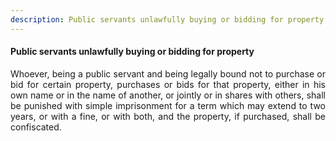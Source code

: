 ```yaml
---
description: Public servants unlawfully buying or bidding for property
---
```


#### Public servants unlawfully buying or bidding for property
<div style="text-align: justify">

Whoever, being a public servant and being legally bound not to purchase or bid for certain property, purchases or bids for that property, either in his own name or in the name of another, or jointly or in shares with others, shall be punished with simple imprisonment for a term which may extend to two years, or with a fine, or with both, and the property, if purchased, shall be confiscated.

</div>
